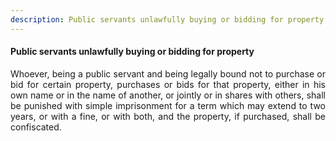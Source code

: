 ```yaml
---
description: Public servants unlawfully buying or bidding for property
---
```


#### Public servants unlawfully buying or bidding for property
<div style="text-align: justify">

Whoever, being a public servant and being legally bound not to purchase or bid for certain property, purchases or bids for that property, either in his own name or in the name of another, or jointly or in shares with others, shall be punished with simple imprisonment for a term which may extend to two years, or with a fine, or with both, and the property, if purchased, shall be confiscated.

</div>
